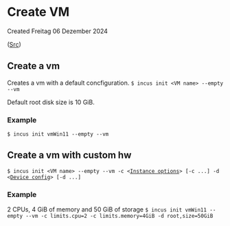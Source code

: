 # Create VM
Created Freitag 06 Dezember 2024

([Src](https://linuxcontainers.org/incus/docs/main/howto/instances_create/))

Create a vm
-----------
Creates a vm with a default concfiguration.
``$ incus init <VM name> --empty --vm``

Default root disk size is 10 GiB.
### Example
``$ incus init vmWin11 --empty --vm``

Create a vm with custom hw
--------------------------
``$ incus init <VM name> --empty --vm -c <``[``Instance options``](https://linuxcontainers.org/incus/docs/main/reference/instance_options/#instance-options)``> [-c ...] -d <``[``Device config``](https://linuxcontainers.org/incus/docs/main/reference/devices/)``> [-d ...]``

### Example
2 CPUs, 4 GiB of memory and 50 GiB of storage
``$ incus init vmWin11 --empty --vm -c limits.cpu=2 -c limits.memory=4GiB -d root,size=50GiB``

